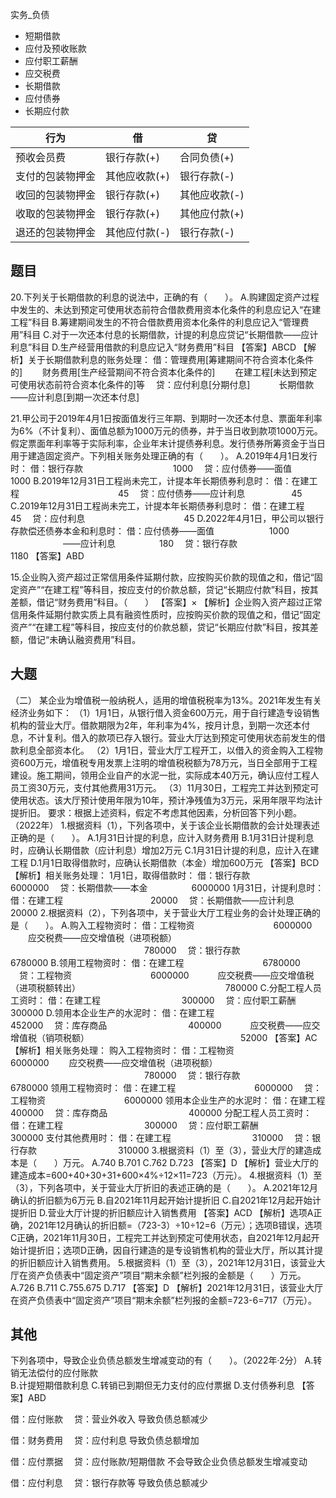 实务_负债
- 短期借款
- 应付及预收账款
- 应付职工薪酬
- 应交税费
- 长期借款
- 应付债券
- 长期应付款












行为|借|贷
--|--|--
预收会员费|银行存款(+)|合同负债(+)
支付的包装物押金|其他应收款(+)|银行存款(-)
收回的包装物押金|银行存款(+)|其他应收款(-)
收取的包装物押金|银行存款(+)|其他应付款(+)
退还的包装物押金|其他应付款(-)|银行存款(-)


## 题目
20.下列关于长期借款的利息的说法中，正确的有（　　）。
A.购建固定资产过程中发生的、未达到预定可使用状态前符合借款费用资本化条件的利息应记入“在建工程”科目
B.筹建期间发生的不符合借款费用资本化条件的利息应记入“管理费用”科目
C.对于一次还本付息的长期借款，计提的利息应贷记“长期借款——应计利息”科目
D.生产经营用借款的利息应记入“财务费用”科目
【答案】ABCD
【解析】关于长期借款利息的账务处理：
借：管理费用[筹建期间不符合资本化条件的]
　　财务费用[生产经营期间不符合资本化条件的]
　　在建工程[未达到预定可使用状态前符合资本化条件的]等
　贷：应付利息[分期付息]
　　　长期借款——应计利息[到期一次还本付息]





21.甲公司于2019年4月1日按面值发行三年期、到期时一次还本付息、票面年利率为6%（不计复利）、面值总额为1000万元的债券，并于当日收到款项1000万元。假定票面年利率等于实际利率，企业年末计提债券利息。发行债券所筹资金于当日用于建造固定资产。下列相关账务处理正确的有（　　）。
A.2019年4月1日发行时：
借：银行存款　　　　　　　　　　 1000
　贷：应付债券——面值　　　　　　 1000
B.2019年12月31日工程尚未完工，计提本年长期债券利息时：
借：在建工程　　　　　　　　　　　 45
　贷：应付债券——应计利息　　　　　 45
C.2019年12月31日工程尚未完工，计提本年长期债券利息时：
借：在建工程　　　　　　　　　　　 45
　贷：应付利息　　　　　　　　　　　 45
D.2022年4月1日，甲公司以银行存款偿还债券本金和利息时：
借：应付债券——面值　　　　　　 1000
　　　　　　——应计利息　　　　　180
　贷：银行存款　　　　　　　　　　 1180
【答案】ABD

15.企业购入资产超过正常信用条件延期付款，应按购买价款的现值之和，借记“固定资产”“在建工程”等科目，按应支付的价款总额，贷记“长期应付款”科目，按其差额，借记“财务费用”科目。（　　）
【答案】×
【解析】企业购入资产超过正常信用条件延期付款实质上具有融资性质时，应按购买价款的现值之和，借记“固定资产”“在建工程”等科目，按应支付的价款总额，贷记“长期应付款”科目，按其差额，借记“未确认融资费用”科目。


## 大题

（二）
某企业为增值税一般纳税人，适用的增值税税率为13%。2021年发生有关经济业务如下：
（1）1月1日，从银行借入资金600万元，用于自行建造专设销售机构的营业大厅。借款期限为2年，年利率为4%，按月计息，到期一次还本付息，不计复利。借入的款项已存入银行。营业大厅达到预定可使用状态前发生的借款利息全部资本化。
（2）1月1日，营业大厅工程开工，以借入的资金购入工程物资600万元，增值税专用发票上注明的增值税税额为78万元，当日全部用于工程建设。施工期间，领用企业自产的水泥一批，实际成本40万元，确认应付工程人员工资30万元，支付其他费用31万元。
（3）11月30日，工程完工并达到预定可使用状态。该大厅预计使用年限为10年，预计净残值为3万元，采用年限平均法计提折旧。
要求：根据上述资料，假定不考虑其他因素，分析回答下列小题。（2022年）
1.根据资料（1），下列各项中，关于该企业长期借款的会计处理表述正确的是（　　）。
A.1月31日计提的利息，应计入财务费用
B.1月31日计提利息时，应确认长期借款（应计利息）增加2万元
C.1月31日计提的利息，应计入在建工程
D.1月1日取得借款时，应确认长期借款（本金）增加600万元
【答案】BCD
【解析】相关账务处理：
1月1日，取得借款时：
借：银行存款　　　　　　　　　6000000
　贷：长期借款——本金　　　　　6000000
1月31日，计提利息时：
借：在建工程　　　　　　　　　　20000
　贷：长期借款——应计利息　　　　20000
2.根据资料（2），下列各项中，关于营业大厅工程业务的会计处理正确的是（　　）。
A.购入工程物资时：
借：工程物资　　　　　　　　　6000000
　　应交税费——应交增值税（进项税额）
　　　　　　　　　　　　　　　 780000
　贷：银行存款　　　　　　　　　6780000
B.领用工程物资时：
借：在建工程　　　　　　　　　6780000
　贷：工程物资　　　　　　　　　6000000
　　　应交税费——应交增值税（进项税额转出）
　　　　　　　　　　　　　　　　 780000
C.分配工程人员工资时：
借：在建工程　　　　　　　　　 300000
　贷：应付职工薪酬　　　　　　　 300000
D.领用本企业生产的水泥时：
借：在建工程　　　　　　　　　 452000
　贷：库存商品　　　　　　　　　 400000
　　　应交税费——应交增值税（销项税额）
　　　　　　　　　　　　　　　　　52000
【答案】AC
【解析】相关账务处理：
购入工程物资时：
借：工程物资　　　　　　　　　6000000
　　应交税费——应交增值税（进项税额）
　　　　　　　　　　　　　　　 780000
　贷：银行存款　　　　　　　　　6780000
领用工程物资时：
借：在建工程　　　　　　　　　6000000
　贷：工程物资　　　　　　　　　6000000
领用本企业生产的水泥时：
借：在建工程　　　　　　　　　 400000
　贷：库存商品　　　　　　　　　 400000
分配工程人员工资时：
借：在建工程　　　　　　　　　 300000
　贷：应付职工薪酬　　　　　　　 300000
支付其他费用时：
借：在建工程　　　　　　　　　 310000
　贷：银行存款　　　　　　　　　 310000
3.根据资料（1）至（3），营业大厅的建造成本是（　　）万元。
A.740
B.701
C.762
D.723
【答案】D
【解析】营业大厅的建造成本=600+40+30+31+600×4%÷12×11=723（万元）。
4.根据资料（1）至（3），下列各项中，关于营业大厅折旧的表述正确的是（　　）。
A.2021年12月确认的折旧额为6万元
B.自2021年11月起开始计提折旧
C.自2021年12月起开始计提折旧
D.营业大厅计提的折旧额应计入销售费用
【答案】ACD
【解析】选项A正确，2021年12月确认的折旧额=（723-3）÷10÷12=6（万元）；选项B错误，选项C正确，2021年11月30日，工程完工并达到预定可使用状态，自2021年12月起开始计提折旧；选项D正确，因自行建造的是专设销售机构的营业大厅，所以其计提的折旧额应计入销售费用。
5.根据资料（1）至（3），2021年12月31日，该营业大厅在资产负债表中“固定资产”项目“期末余额”栏列报的金额是（　　）万元。
A.726
B.711
C.755.675
D.717
【答案】D
【解析】2021年12月31日，该营业大厅在资产负债表中“固定资产”项目“期末余额”栏列报的金额=723-6=717（万元）。





## 其他

下列各项中，导致企业负债总额发生增减变动的有（　　）。（2022年·2分）
A.转销无法偿付的应付账款	
B.计提短期借款利息
C.转销已到期但无力支付的应付票据
D.支付债券利息
【答案】ABD


借：应付账款
　贷：营业外收入
导致负债总额减少

借：财务费用
　贷：应付利息
导致负债总额增加

借：应付票据
　贷：应付账款/短期借款
不会导致企业负债总额发生增减变动

借：应付利息
　贷：银行存款等
导致负债总额减少


